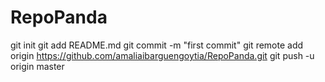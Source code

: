 RepoPanda
=========
git init
git add README.md
git commit -m "first commit"
git remote add origin https://github.com/amaliaibarguengoytia/RepoPanda.git
git push -u origin master
